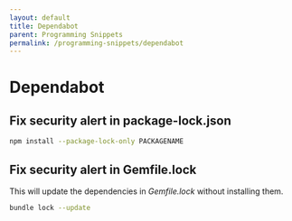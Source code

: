 ```yaml
---
layout: default
title: Dependabot
parent: Programming Snippets
permalink: /programming-snippets/dependabot
---
```


# Dependabot

## Fix security alert in package-lock.json

```sh
npm install --package-lock-only PACKAGENAME
```

## Fix security alert in Gemfile.lock

This will update the dependencies in *Gemfile.lock* without installing them.

```sh
bundle lock --update
```

